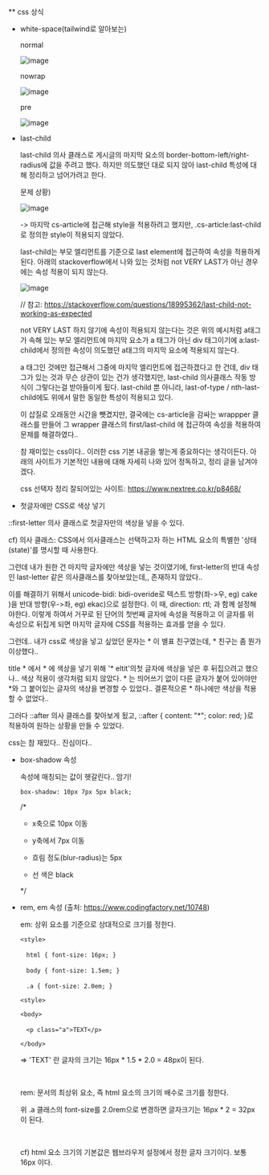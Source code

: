 ** css 상식 

 - white-space(tailwind로 알아보는)
 
   normal

    ![image](https://user-images.githubusercontent.com/53415000/145217567-8ae8e022-5e55-4c90-bc87-70f25e8348e0.png)

 
   nowrap

    ![image](https://user-images.githubusercontent.com/53415000/145217696-e2bd6fc2-33ec-4f52-add4-aacb5d236d0a.png)

   pre

    ![image](https://user-images.githubusercontent.com/53415000/145217838-55318c6a-6c57-4a2a-9915-98378e5fcabb.png)


 - last-child

   last-child 의사 클래스로 게시글의 마지막 요소의 border-bottom-left/right-radius에 값을 주려고 했다. 하지만 의도했던 대로 되지 않아 last-child 특성에 대해 정리하고 넘어가려고 한다.
   
   문제 상황)
   
   ![image](https://user-images.githubusercontent.com/53415000/146784398-56540af0-955f-4d7d-8d3b-44c68bd300c7.png)
   
     -> 마지막 cs-article에 접근해 style을 적용하려고 했지만, .cs-article:last-child로 정의한 style이 적용되지 않았다.
     
   last-child는 부모 엘리먼트를 기준으로 last element에 접근하여 속성을 적용하게 된다. 아래의 stackoverflow에서 나와 있는 것처럼 not VERY LAST가 아닌 경우에는 속성 적용이 되지 않는다.
   
   ![image](https://user-images.githubusercontent.com/53415000/146785294-33b3dc9b-bf91-4ddb-a508-45dcb3ada07a.png)
   
   // 참고: https://stackoverflow.com/questions/18995362/last-child-not-working-as-expected

   not VERY LAST 하지 않기에 속성이 적용되지 않는다는 것은 위의 예시처럼 a태그가 속해 있는 부모 엘리먼트에 마지막 요소가 a 태그가 아닌 div 태그이기에 a:last-child에서 정의한 속성이 의도했던 a태그의 마지막 요소에 적용되지 않는다.
   
   a 태그인 것에만 접근해서 그중에 마지막 엘리먼트에 접근하겠다고 한 건데, div 태그가 있는 것과 무슨 상관이 있는 건가 생각했지만, last-child 의사클래스 작동 방식이 그렇다는걸 받아들이게 됬다. last-child 뿐 아니라, last-of-type / nth-last-child에도 위에서 말한 동일한 특성이 적용되고 있다.
   
   이 삽질로 오래동안 시간을 뺏겼지만, 결국에는 cs-article을 감싸는 wrappper 클래스를 만들어 그 wrapper 클래스의 first/last-child 에 접근하여 속성을 적용하여 문제를 해결하였다..
   
   참 재미있는 css이다.. 이러한 css 기본 내공을 쌓는게 중요하다는 생각이든다. 아래의 사이트가 기본적인 내용에 대해 자세히 나와 있어 정독하고, 정리 글을 남겨야 겠다.
   
   css 선택자 정리 잘되어있는 사이트: https://www.nextree.co.kr/p8468/


 - 첫글자에만 CSS로 색상 넣기

 ::first-letter 의사 클래스로 첫글자만의 색상을 넣을 수 있다.

 cf) 의사 클래스: CSS에서 의사클래스는 선택하고자 하는 HTML 요소의 특별한 '상태(state)'를 명시할 때 사용한다.


 그런데 내가 원한 건 마지막 글자에만 색상을 넣는 것이였기에, first-letter의 반대 속성인 last-letter 같은 의사클래스를 찾아보았는데,, 존재하지 않았다..

 이를 해결하기 위해서 unicode-bidi: bidi-overide로 텍스트 방향(좌->우, eg) cake )을 반대 방향(우->좌, eg) ekac)으로 설정한다. 이 때, direction: rtl; 과 함께 설정해야한다. 이렇게 하여서 거꾸로 된 단어의 첫번째 글자에 속성을 적용하고 이 글자를 위 속성으로 뒤집게 되면 마지막 글자에 CSS를 적용하는 효과를 얻을 수 있다.

 그런데.. 내가 css로 색상을 넣고 싶었던 문자는 * 이 별표 친구였는데, * 친구는 좀 뭔가 이상했다.. 

 title * 에서 * 에 색상을 넣기 위해 '* eltit'의첫 글자에 색상을 넣은 후 뒤집으려고 했으나.. 색상 적용이 생각처럼 되지 않았다. * 는 띄어쓰기 없이 다른 글자가 붙어 있어야만 *와 그 붙어있는 글자의 색상을 변경할 수 있었다.. 결론적으론 * 하나에만 색상을 적용할 수 없었다..

 그러다 ::after 의사 클래스를 찾아보게 됬고, ::after { content: "*"; color: red; }로 적용하여 원하는 상황을 만들 수 있었다.

 css는 참 재밌다.. 진심이다..


 - box-shadow 속성

    속성에 매칭되는 값이 헷갈린다.. 암기!

    `box-shadow: 10px 7px 5px black;`

     /* 

      * x축으로 10px 이동 

      * y축에서 7px 이동 

      * 흐림 정도(blur-radius)는 5px

      * 선 색은 black

     */


 - rem, em 속성 (출처: https://www.codingfactory.net/10748)

    em: 상위 요소를 기준으로 상대적으로 크기를 정한다.

    `<style>`
    
    &nbsp;&nbsp; `html { font-size: 16px; }`
    
    &nbsp;&nbsp; `body { font-size: 1.5em; }`
    
    &nbsp;&nbsp; `.a { font-size: 2.0em; }`
    
    `<style>`
    
    `<body>`
    
    &nbsp;&nbsp; `<p class="a">TEXT</p>`
    
    `</body>`
    
    => 'TEXT' 란 글자의 크기는 16px * 1.5 * 2.0 = 48px이 된다.
    
    <br/>

    rem: 문서의 최상위 요소, 즉 html 요소의 크기의 배수로 크기를 정한다.
    
    위 .a 클래스의 font-size를 2.0rem으로 변경하면 글자크기는 16px * 2 = 32px이 된다.

    <br/>

    cf) html 요소 크기의 기본값은 웹브라우저 설정에서 정한 글자 크기이다. 보통 16px 이다.



